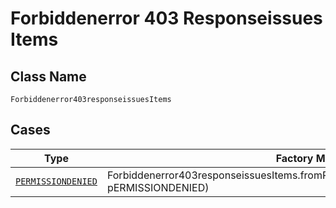 
# Forbiddenerror 403 Responseissues Items

## Class Name

`Forbiddenerror403responseissuesItems`

## Cases

| Type | Factory Method |
|  --- | --- |
| [`PERMISSIONDENIED`](../../../doc/models/permissiondenied.md) | Forbiddenerror403responseissuesItems.fromPERMISSIONDENIED(PERMISSIONDENIED pERMISSIONDENIED) |

